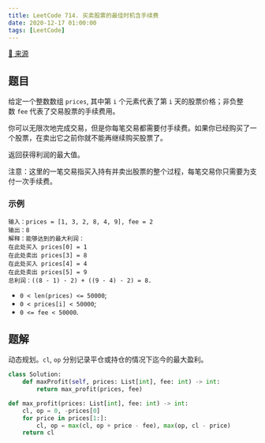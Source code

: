 ```yaml
---
title: LeetCode 714. 买卖股票的最佳时机含手续费
date: 2020-12-17 01:00:00
tags: [LeetCode]
---
```


[:link: 来源](https://leetcode-cn.com/problems/best-time-to-buy-and-sell-stock-with-transaction-fee/)

## 题目

给定一个整数数组 `prices`, 其中第 `i` 个元素代表了第 `i` 天的股票价格；非负整数 `fee` 代表了交易股票的手续费用。

你可以无限次地完成交易，但是你每笔交易都需要付手续费。如果你已经购买了一个股票，在卖出它之前你就不能再继续购买股票了。

返回获得利润的最大值。

注意：这里的一笔交易指买入持有并卖出股票的整个过程，每笔交易你只需要为支付一次手续费。

### 示例

```raw
输入：prices = [1, 3, 2, 8, 4, 9], fee = 2
输出：8
解释：能够达到的最大利润：
在此处买入 prices[0] = 1
在此处卖出 prices[3] = 8
在此处买入 prices[4] = 4
在此处卖出 prices[5] = 9
总利润：((8 - 1) - 2) + ((9 - 4) - 2) = 8.
```

- `0 < len(prices) <= 50000`;
- `0 < prices[i] < 50000`;
- `0 <= fee < 50000`.

<!-- more -->

## 题解

动态规划。`cl`, `op` 分别记录平仓或持仓的情况下迄今的最大盈利。

```python
class Solution:
    def maxProfit(self, prices: List[int], fee: int) -> int:
        return max_profit(prices, fee)

def max_profit(prices: List[int], fee: int) -> int:
    cl, op = 0, -prices[0]
    for price in prices[1:]:
        cl, op = max(cl, op + price - fee), max(op, cl - price)
    return cl
```
